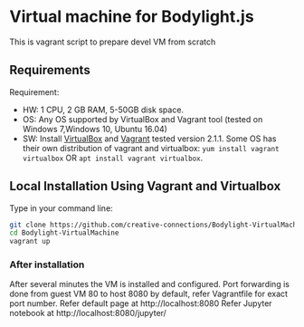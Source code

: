 # Virtual machine for Bodylight.js

This is vagrant script to prepare devel VM from scratch

## Requirements

Requirement: 
- HW: 1 CPU, 2 GB RAM, 5-50GB disk space.
- OS: Any OS supported by VirtualBox and Vagrant tool (tested on Windows 7,Windows 10, Ubuntu 16.04)
- SW: Install [VirtualBox](https://www.virtualbox.org/wiki/Downloads) and [Vagrant](https://www.vagrantup.com/downloads.html) tested version 2.1.1. Some OS has their own distribution of vagrant and virtualbox: `yum install vagrant virtualbox` OR `apt install vagrant virtualbox`.

## Local Installation Using Vagrant and Virtualbox

Type in your command line:

```bash
git clone https://github.com/creative-connections/Bodylight-VirtualMachine.git
cd Bodylight-VirtualMachine
vagrant up
```
### After installation
After several minutes the VM is installed and configured. 
Port forwarding is done from guest VM 80 to host 8080 by default, refer Vagrantfile for exact port number. Refer default page at http://localhost:8080
Refer Jupyter notebook at http://localhost:8080/jupyter/
